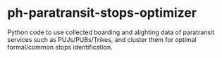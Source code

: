 # ph-paratransit-stops-optimizer
Python code to use collected boarding and alighting data of paratransit services such as PUJs/PUBs/Trikes, and cluster them for optimal formal/common stops identification. 
